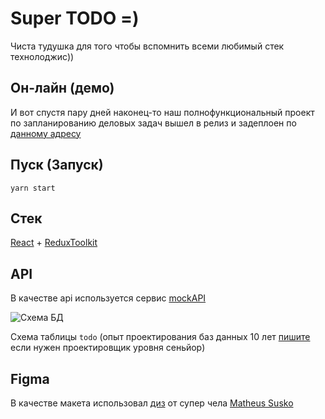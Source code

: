 # Super TODO =)
Чиста тудушка для того чтобы вспомнить всеми любимый стек технолоджис))
## Он-лайн (демо)
И вот спустя пару дней наконец-то наш полнофункциональный проект по запланированию деловых задач вышел в релиз и задеплоен по [данному адресу](https://super-todo-two.vercel.app/)
## Пуск (Запуск)
`yarn start`

## Стек
[React](https://ru.reactjs.org/) + [ReduxToolkit](https://redux-toolkit.js.org/)

## API
В качестве api используется сервис [mockAPI](https://mockapi.io)<br>

![Схема БД](https://s81vla.storage.yandex.net/rdisk/428ea2bd5e066aadb2e5b75c698310307ac85afe5f6018e0d422815436946a1f/639b6d9e/4PQfP2n1WpFf8AtYZDx9YBGeQ9k-RmNWi4ww8xE-XQunQptu0jnLCdv-r1CoR5iBk63UmWpUhaHFQxFUe1Hk2A==?uid=691239947&filename=firefox_b7sra0JxyC.png&disposition=inline&hash=&limit=0&content_type=image%2Fpng&owner_uid=691239947&fsize=10427&hid=cc5a7a64a5e50fde892651832ec8361a&media_type=image&tknv=v2&etag=b0331d3fcad07928a38bf5d0ab787e8c&rtoken=DayGlhVwePgA&force_default=yes&ycrid=na-2bf2b83b73bc95fbe424dba0a42587e8-downloader7f&ts=5efe265602380&s=d0349f8f5eb9f44096e821dd633305b98ada0e33b8cf28204037354784022519&pb=U2FsdGVkX1_DwOrFVtEQnZSClShQLrWptb8HTMq1etwRceixcO2vhfnzPoPkr2g_9FdLrqQT7W9mgS8w-ikjcbDNAZ2mu6MePdpyrV3zMWY "Схема БД")

Схема таблицы `todo` (oпыт проектирования баз данных 10 лет [пишите](https://t.me/ckofkwkfoflowp) если нужен проектировщик уровня сеньйор)

## Figma
В качестве макета использовал [диз](https://www.figma.com/file/4C2WCWZaTWNOJVCH8o6YRu/ToDo-List-%F0%9F%91%85-(Community)?t=rvGm3O5x30HmEt31-1) от супер чела [Matheus Susko](https://www.behance.net/comingtrolls)
